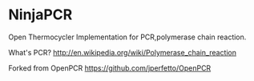 NinjaPCR
============

Open Thermocycler Implementation for PCR,polymerase chain reaction.

What's PCR? http://en.wikipedia.org/wiki/Polymerase_chain_reaction
  
Forked from OpenPCR https://github.com/jperfetto/OpenPCR